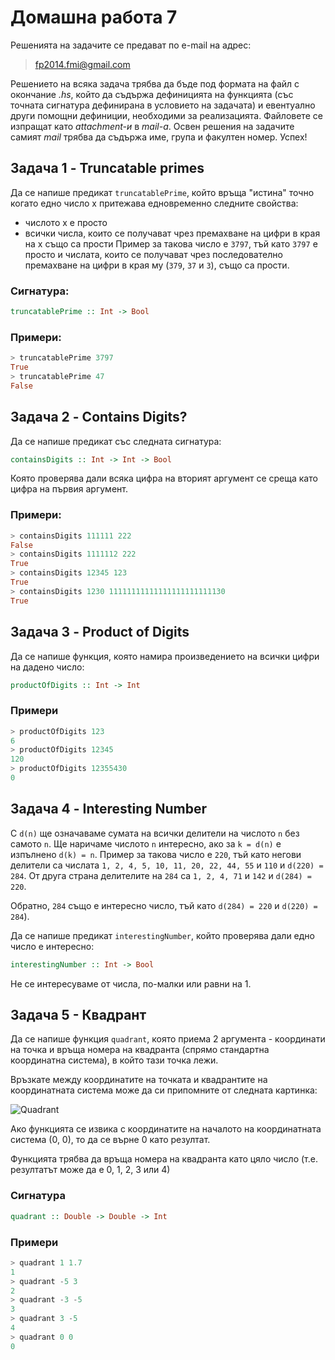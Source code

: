 Домашна работа 7
=========

Решенията на задачите се предават по e-mail на адрес:

>fp2014.fmi@gmail.com

Решението на всяка задача трябва да бъде под формата на файл с окончание *.hs*, който да съдържа дефиницията на функцията (със точната сигнатура дефинирана в условието на задачата) и евентуално други помощни дефиниции, необходими за реализацията. Файловете се изпращат като *attachment-и* в *mail-a*. Освен решения на задачите самият *mail* трябва да съдържа име, група и факултен номер. Успех!

## Задача 1 - Truncatable primes

Да се напише предикат `truncatablePrime`, който връща "истина" точно когато едно число х притежава едновременно следните свойства:

* числото х е просто
* всички числа, които се получават чрез премахване на цифри в края на х също са прости
Пример за такова число е `3797`, тъй като `3797` е просто и числата, които се получават чрез последователно премахване на цифри в края му (`379`, `37` и `3`), също са прости.

### Сигнатура:

```haskell
truncatablePrime :: Int -> Bool
```

### Примери:

```haskell
> truncatablePrime 3797
True
> truncatablePrime 47
False
```

## Задача 2 - Contains Digits?

Да се напише предикат със следната сигнатура:

```haskell
containsDigits :: Int -> Int -> Bool
```

Която проверява дали всяка цифра на вторият аргумент се среща като цифра на първия аргумент.

### Примери:

```haskell
> containsDigits 111111 222
False
> containsDigits 1111112 222
True
> containsDigits 12345 123
True
> containsDigits 1230 11111111111111111111111130
True
```

## Задача 3 - Product of Digits

Да се напише функция, която намира произведението на всички цифри на дадено число:

```haskell
productOfDigits :: Int -> Int
```

### Примери

```haskell
> productOfDigits 123
6
> productOfDigits 12345
120
> productOfDigits 12355430
0
```

## Задача 4 - Interesting Number

С `d(n)` ще означаваме сумата на всички делители на числото `n` без самото `n`. Ще наричаме числото `n` интересно, ако за `k = d(n)` е изпълнено `d(k) = n`. Пример за такова число е `220`, тъй като негови делители са числата `1, 2, 4, 5, 10, 11, 20, 22, 44, 55` и `110` и `d(220) = 284`. От друга страна делителите на `284` са `1, 2, 4, 71` и `142` и `d(284) = 220`.

Обратно, `284` също е интересно число, тъй като `d(284) = 220` и `d(220) = 284`).

Да се напише предикат `interestingNumber`, който проверява дали едно число е интересно:

```haskell
interestingNumber :: Int -> Bool
```

Не се интересуваме от числа, по-малки или равни на 1.

## Задача 5 - Квадрант

Да се напише функция `quadrant`, която приема 2 аргумента - координати на точка и връща номера на квадранта (спрямо стандартна координатна система), в който тази точка лежи.

Връзкате между координатите на точката и квадрантите на координатната система може да си припомните от следната картинка:

![Quadrant](http://ctle.hccs.edu/gcpass/PREPMath/lessonimages/rcsgif3.GIF "Quadrant")

Ако функцията се извика с координатите на началото на координатната система (0, 0), то да се върне 0 като резултат.

Функцията трябва да връща номера на квадранта като цяло число (т.е. резултатът може да е 0, 1, 2, 3 или 4)

### Сигнатура

```haskell
quadrant :: Double -> Double -> Int
```

### Примери

```haskell
> quadrant 1 1.7
1
> quadrant -5 3
2
> quadrant -3 -5
3
> quadrant 3 -5
4
> quadrant 0 0
0
```
